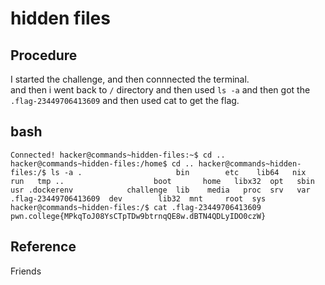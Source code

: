 # hidden files

## Procedure
I started the challenge, and then connnected the terminal.<br>
and then i went back to `/` directory and then used `ls -a` and then 
got the `.flag-23449706413609` and then used cat to get the flag.

## bash
`Connected!
hacker@commands~hidden-files:~$ cd ..
hacker@commands~hidden-files:/home$ cd ..
hacker@commands~hidden-files:/$ ls -a
.                     bin        etc    lib64   nix   run   tmp
..                    boot       home   libx32  opt   sbin  usr
.dockerenv            challenge  lib    media   proc  srv   var
.flag-23449706413609  dev        lib32  mnt     root  sys
hacker@commands~hidden-files:/$ cat .flag-23449706413609
pwn.college{MPkqToJ08YsCTpTDw9btrnqQE8w.dBTN4QDLyIDO0czW}`

## Reference 
Friends
